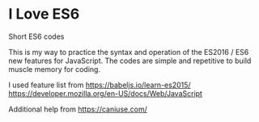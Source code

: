 # I Love ES6

Short ES6 codes

This is my way to practice the syntax and operation of the ES2016 / ES6 new features for JavaScript. The codes are simple and repetitive to build muscle memory for coding.

I used feature list from
https://babeljs.io/learn-es2015/
https://developer.mozilla.org/en-US/docs/Web/JavaScript

Additional help from
https://caniuse.com/
